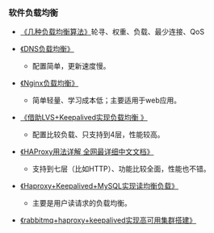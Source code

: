 ### 软件负载均衡

* [《几种负载均衡算法》](https://www.cnblogs.com/tianzhiliang/articles/2317808.html)轮寻、权重、负载、最少连接、QoS

* [《DNS负载均衡》](https://coderxing.gitbooks.io/architecture-evolution/di-san-pian-ff1a-bu-luo/611-dns-fang-shi.html)

  * 配置简单，更新速度慢。

* [《Nginx负载均衡》](https://coderxing.gitbooks.io/architecture-evolution/di-san-pian-ff1a-bu-luo/613-nginx-fu-zai-jun-heng.html)

  * 简单轻量、学习成本低；主要适用于web应用。

* [《借助LVS+Keepalived实现负载均衡 》](https://www.cnblogs.com/edisonchou/p/4281978.html)

  * 配置比较负载、只支持到4层，性能较高。

* [《HAProxy用法详解 全网最详细中文文档》](http://www.ttlsa.com/linux/haproxy-study-tutorial/)

  * 支持到七层（比如HTTP）、功能比较全面，性能也不错。

* [《Haproxy+Keepalived+MySQL实现读均衡负载》](http://blog.itpub.net/25704976/viewspace-1319781/)

  * 主要是用户读请求的负载均衡。

* [《rabbitmq+haproxy+keepalived实现高可用集群搭建》](https://www.cnblogs.com/lylife/p/5584019.html)



